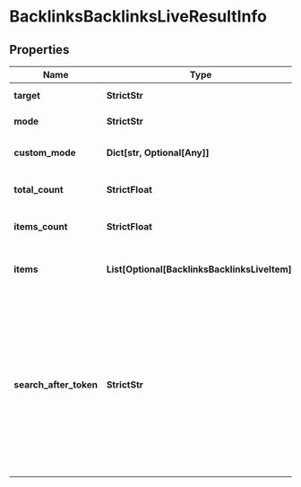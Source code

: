 # BacklinksBacklinksLiveResultInfo


## Properties

| Name | Type | Description | Notes |
|------------ | ------------- | ------------- | -------------|
**target** | **StrictStr** | target domain in a POST array |[optional]|
**mode** | **StrictStr** | mode specified in a POST array |[optional]|
**custom_mode** | **Dict[str, Optional[Any]]** | custom mode specified in a POST array |[optional]|
**total_count** | **StrictFloat** | total amount of results relevant the request |[optional]|
**items_count** | **StrictFloat** | the number of results returned in the items array |[optional]|
**items** | **List[Optional[BacklinksBacklinksLiveItem]]** | contains relevant backlinks and referring domains data |[optional]|
**search_after_token** | **StrictStr** | token for subsequent requests<br>by specifying the unique search_after_token when setting a new task, you will get the subsequent results of the initial task;<br>search_after_token values are unique for each subsequent task |[optional]|